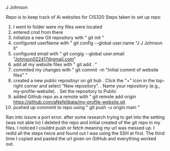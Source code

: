 J Johnson


Repo is to keep track of Ai websites for CIS320 
Steps taken to set up repo
1. I went to folder were my files were located
2. entered cmd from there
3. initialize a new Git repository with " git init "
4. configured userName with " git config --global user.name "J J Johnson II"
5. configured email with " git congig --global user.email "Johnson022417@gmail.com"
6. add all my website files with " git add . "
7. commited my changes with " git commit -m "Initial commit of website files" "
8. created a new public repositoyr on git hub
     . Click the "+" icon in the top-right corner and select "New repository".
     . Name your repository (e.g., my-profile-website).
     . Set the repository to Public
9. added Github repo as a remote with " git remote add origin https://github.com/aNefelibata/my-profile-website.git
10. pushed up commmit to repo using " git push -u origin main "

Ran into issure a port error. after some research trying to get into the setting (was not able to) I deleted the repo and initial created of the git repo in my files. 
I noticed I couldnt push or fetch meaning my url was messed up. 
I redid all the steps twice and found out I was using the SSH at first. The third time I copied and pasted the url given on GitHub and everything worked out. 

